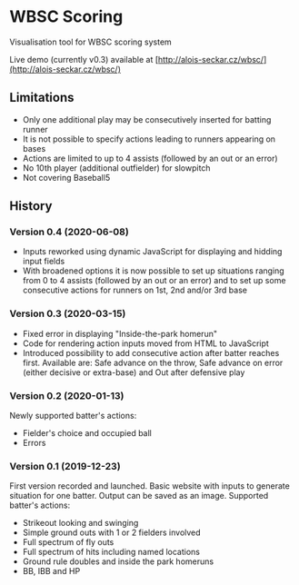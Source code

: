 # WBSC Scoring
Visualisation tool for WBSC scoring system

Live demo (currently v0.3) available at [http://alois-seckar.cz/wbsc/](http://alois-seckar.cz/wbsc/)

## Limitations
- Only one additional play may be consecutively inserted for batting runner
- It is not possible to specify actions leading to runners appearing on bases
- Actions are limited to up to 4 assists (followed by an out or an error)
- No 10th player (additional outfielder) for slowpitch
- Not covering Baseball5

## History

### Version 0.4 (2020-06-08)
- Inputs reworked using dynamic JavaScript for displaying and hidding input fields</li>
- With broadened options it is now possible to set up situations ranging from 0 to 4 assists (followed by an out or an error) and to set up some consecutive actions for runners on 1st, 2nd and/or 3rd base

### Version 0.3 (2020-03-15)
- Fixed error in displaying "Inside-the-park homerun"
- Code for rendering action inputs moved from HTML to JavaScript
- Introduced possibility to add consecutive action after batter reaches first. Available are: Safe advance on the throw, Safe advance on error (either decisive or extra-base) and Out after defensive play

### Version 0.2 (2020-01-13)
Newly supported batter's actions:
- Fielder's choice and occupied ball
- Errors

### Version 0.1 (2019-12-23)
First version recorded and launched. Basic website with inputs to generate situation for one batter. Output can be saved as an image. Supported batter's actions:
- Strikeout looking and swinging
- Simple ground outs with 1 or 2 fielders involved
- Full spectrum of fly outs
- Full spectrum of hits including named locations
- Ground rule doubles and inside the park homeruns
- BB, IBB and HP